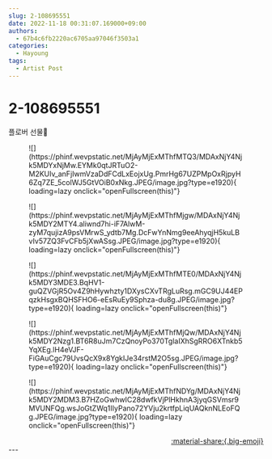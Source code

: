 ```yaml
---
slug: 2-108695551
date: 2022-11-18 00:31:07.169000+09:00
authors:
  - 67b4c6fb2220ac6705aa97046f3503a1
categories:
  - Hayoung
tags:
  - Artist Post
---
```


# 2-108695551

<div class="post-container" markdown="1">
<div class="content-container md-sidebar__scrollwrap" markdown="1">

플로버 선물🎁
<figure markdown="1">
![](https://phinf.wevpstatic.net/MjAyMjExMThfMTQ3/MDAxNjY4Njk5MDYxNjMw.EYMk0qtJRTuO2-M2KUIv_anFjIwmVzaDdFCdLxEojxUg.PmrHg67UZPMpOxRjpyH6Zq7ZE_5colWJ5GtVOiB0xNkg.JPEG/image.jpg?type=e1920){ loading=lazy onclick="openFullscreen(this)"}
</figure>

<figure markdown="1">
![](https://phinf.wevpstatic.net/MjAyMjExMThfMjgw/MDAxNjY4Njk5MDY2MTY4.aliwnd7hi-iF7AlwM-zyM7qujizA9psVMrwS_ydtb7Mg.DcFwYnNmg9eeAhyqjH5kuLBvIv57ZQ3FvCFb5jXwASsg.JPEG/image.jpg?type=e1920){ loading=lazy onclick="openFullscreen(this)"}
</figure>

<figure markdown="1">
![](https://phinf.wevpstatic.net/MjAyMjExMThfMTE0/MDAxNjY4Njk5MDY3MDE3.BqHV1-guQZVGjR5Ov4Z9hHywhzty1DXysCXvTRgLuRsg.mGC9UJ44EPqzkHsgxBQHSFHO6-eEsRuEy9Sphza-du8g.JPEG/image.jpg?type=e1920){ loading=lazy onclick="openFullscreen(this)"}
</figure>

<figure markdown="1">
![](https://phinf.wevpstatic.net/MjAyMjExMThfMjQw/MDAxNjY4Njk5MDY2Nzg1.BT6R8uJm7CzQnoyPo370TglaIXhSgRRO6XTnkb5YqXEg.lH4eVJF-FiGAuCgc79UvsQcX9x8YgkIJe34rstM2O5sg.JPEG/image.jpg?type=e1920){ loading=lazy onclick="openFullscreen(this)"}
</figure>

<figure markdown="1">
![](https://phinf.wevpstatic.net/MjAyMjExMThfNDYg/MDAxNjY4Njk5MDY2MDM3.B7HZoGwhwIC28dwfkVjPlHkhnA3jyqGSVmsr9MVUNFQg.wsJoGtZWq1IIyPano72YVju2krtfpLiqUAQknNLEoFQg.JPEG/image.jpg?type=e1920){ loading=lazy onclick="openFullscreen(this)"}
</figure>


</div>
</div>

<div style="text-align: right;" markdown="1">
<a href="https://weverse.io/fromis9/artist/2-108695551" style="text-align: right;">:material-share:{.big-emoji}</a>
</div>
---
